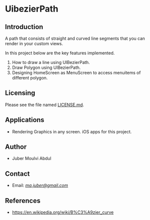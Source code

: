 **UibezierPath**
========================

Introduction
------------------------
A path that consists of straight and curved line segments that you can render in your custom views.

In this project below are the key features implemented. 
1) How to draw a line using UIBezierPath.
2) Draw Polygon using UIBezierPath.
3) Designing HomeScreen as MenuScreen to access menuitems of different polygon.

Licensing
------------------------
Please see the file named [LICENSE.md](LICENSE.md).

Applications
------------------------
* Rendering Graphics in any screen. iOS apps for this project.

Author
------------------------
* Juber Moulvi Abdul 


Contact
------------------------
* Email: [*ma.juber@gmail.com*](mailto:ma.juber@gmail.com)

References
------------------------
* https://en.wikipedia.org/wiki/B%C3%A9zier_curve



